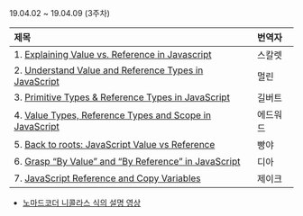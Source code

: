 19.04.02 ~ 19.04.09 (3주차)

| 제목 | 번역자 |
|:--------|:----|
| 1. [Explaining Value vs. Reference in Javascript](https://codeburst.io/explaining-value-vs-reference-in-javascript-647a975e12a0) | 스칼렛 |
| 2. [Understand Value and Reference Types in JavaScript](https://www.zsoltnagy.eu/understand-value-and-reference-types-in-javascript/) | 멀린 |
| 3. [Primitive Types & Reference Types in JavaScript](https://gist.github.com/branneman/7fb06d8a74d7e6d4cbcf75c50fec599c) | 길버트 |
| 4. [Value Types, Reference Types and Scope in JavaScript](https://medium.com/@benastontweet/lesson-1b-javascript-fundamentals-380f601ba851) | 에드워드 |
| 5. [Back to roots: JavaScript Value vs Reference](https://medium.com/dailyjs/back-to-roots-javascript-value-vs-reference-8fb69d587a18) | 빵야 |
| 6. [Grasp “By Value” and “By Reference” in JavaScript](https://hackernoon.com/grasp-by-value-and-by-reference-in-javascript-7ed75efa1293) | 디아 |
| 7. [JavaScript Reference and Copy Variables](https://hackernoon.com/javascript-reference-and-copy-variables-b0103074fdf0) | 제이크 |

- [노마드코더 니콜라스 식의 설명 영상](https://www.youtube.com/watch?v=QkFkFqg-J04)